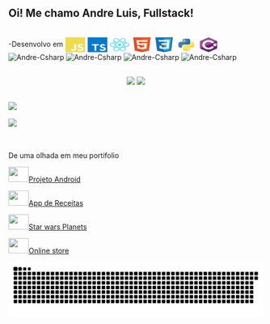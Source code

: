 ## Oi! Me chamo Andre Luis, Fullstack!

<div style="display: inline_block"><br>
  -Desenvolvo em
  <img align="center" alt="Andre-Js" height="30" width="40" src="https://raw.githubusercontent.com/devicons/devicon/master/icons/javascript/javascript-plain.svg">
  <img align="center" alt="Andre-Ts" height="30" width="40" src="https://raw.githubusercontent.com/devicons/devicon/master/icons/typescript/typescript-plain.svg">
  <img align="center" alt="Andre-React" height="30" width="40" src="https://raw.githubusercontent.com/devicons/devicon/master/icons/react/react-original.svg">
  <img align="center" alt="Andre-HTML" height="30" width="40" src="https://raw.githubusercontent.com/devicons/devicon/master/icons/html5/html5-original.svg">
  <img align="center" alt="Andre-CSS" height="30" width="40" src="https://raw.githubusercontent.com/devicons/devicon/master/icons/css3/css3-original.svg">
  <img align="center" alt="Andre-Python" height="30" width="40" src="https://raw.githubusercontent.com/devicons/devicon/master/icons/python/python-original.svg">
  <img align="center" alt="Andre-Csharp" height="30" width="40" src="https://raw.githubusercontent.com/devicons/devicon/master/icons/csharp/csharp-original.svg">
<img align="center" alt="Andre-Csharp" height="30" width="40" src="https://cdn.jsdelivr.net/gh/devicons/devicon/icons/mysql/mysql-original.svg" />
<img align="center" alt="Andre-Csharp" height="30" width="40" src="https://cdn.jsdelivr.net/gh/devicons/devicon/icons/unix/unix-original.svg" />
 <img  align="center" alt="Andre-Csharp" height="30" width="40" src="https://cdn.jsdelivr.net/gh/devicons/devicon/icons/git/git-original.svg" />
 <img  align="center" alt="Andre-Csharp" height="30" width="40" src="https://cdn.jsdelivr.net/gh/devicons/devicon/icons/nodejs/nodejs-original.svg" />
                            
  
  ##
 
<div> 
<div align="center" >
  <img height="150em" src="https://github-readme-stats-beryl.vercel.app/api?username=andre09999&show_icons=true&title_color=fff&icon_color=79ff97&text_color=9f9f9f&bg_color=151515"/>
  <img height="150em" src="https://github-readme-stats.vercel.app/api/top-langs/?username=andre09999&layout=compact&langs_count=7&theme=dark"/>
</div>

 
<div style="display: inline_block"><br>

  <a href="https://instagram.com/andreluisrs_" target="_blank"><img src="https://img.shields.io/badge/-Instagram-%23E4405F?style=for-the-badge&logo=instagram&logoColor=white" target="_blank"></a>
 	
  <a href="https://www.linkedin.com/in/andre-luis-6536b377/" target="_blank"><img src="https://img.shields.io/badge/-LinkedIn-%230077B5?style=for-the-badge&logo=linkedin&logoColor=white" target="_blank"></a> 
  
  <div style="display: inline-block"><br>
   <p>De uma olhada em meu portifolio</p>

  <a href=https://andre09999.github.io/projeto-android/ target="_blank"> <img src="https://cdn.jsdelivr.net/gh/devicons/devicon/icons/html5/html5-original.svg" target="_blank" height="30" width="40">Projeto Android</a>
  
  <a href=https://andre09999.github.io/App-De-Receitas/ target="_blank"> <img src="https://cdn.jsdelivr.net/gh/devicons/devicon/icons/html5/html5-original.svg" target="_blank" height="30" width="40">App de Receitas</a>
    
  <a href=https://andre09999.github.io/starwars-planets-search/ target="_blank"> <img src="https://cdn.jsdelivr.net/gh/devicons/devicon/icons/html5/html5-original.svg" target="_blank" height="30" width="40">Star wars Planets</a>
  
  
  <a href=https://andre09999.github.io/Store// target="_blank"> <img src="https://cdn.jsdelivr.net/gh/devicons/devicon/icons/html5/html5-original.svg" target="_blank" height="30" width="40">Online store</a>
 
    
  ![snake gif](https://github.com/andre09999/andreLuis/blob/output/github-contribution-grid-snake.svg)


 
</div>
